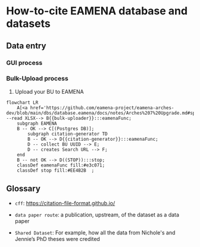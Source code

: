 # How-to-cite EAMENA database and datasets

## Data entry

### GUI process

### Bulk-Upload process

1. Upload your BU to EAMENA

```mermaid
flowchart LR
	A[<a href='https://github.com/eamena-project/eamena-arches-dev/blob/main/dbs/database.eamena/docs/notes/Arches%207%20Upgrade.md#splitchunk'>BU</a>] --read XLSX--> B{{bulk-uploader}}:::eamenaFunc;
	subgraph EAMENA
	B -- OK --> C[(Postgres DB)];
		subgraph citation-generator TD
		B -- OK --> D{{citation-generator}}:::eamenaFunc;
		D -- collect BU UUID --> E;
		D -- creates Search URL --> F;
	end
	B -- not OK --> D((STOP)):::stop;
	classDef eamenaFunc fill:#e3c071;
	classDef stop fill:#EE4B2B	;
```


## Glossary

- `cff`: https://citation-file-format.github.io/

- `data paper route`: a publication, upstream, of the dataset as a data paper

- `Shared Dataset`: For example, how all the data from Nichole's and Jennie’s PhD theses were credited